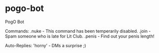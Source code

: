 # pogo-bot
PogO Bot

Commands:
  .nuke - This command has been temperarily disabled.
  .join - Spam someone who is late for Lit Club.
  .penis - Find out your penis length!
  
Auto-Replies:
  'horny' - DMs a surprise ;)
